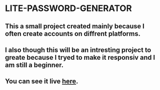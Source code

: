 # LITE-PASSWORD-GENERATOR

## This a small project created mainly because I often create accounts on diffrent platforms.
## I also though this will be an intresting project to greate because I tryed to make it responsiv and I am still a beginner.
## You can see it live [here](https://boring-snyder-c08216.netlify.app/).
